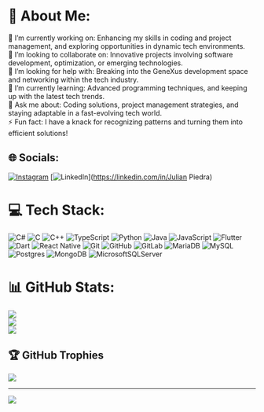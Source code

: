 # 💫 About Me:
🔭 I’m currently working on: Enhancing my skills in coding and project management, and exploring opportunities in dynamic tech environments.<br>👯 I’m looking to collaborate on: Innovative projects involving software development, optimization, or emerging technologies.<br>🤝 I’m looking for help with: Breaking into the GeneXus development space and networking within the tech industry.<br>🌱 I’m currently learning: Advanced programming techniques, and keeping up with the latest tech trends.<br>💬 Ask me about: Coding solutions, project management strategies, and staying adaptable in a fast-evolving tech world.<br>⚡ Fun fact: I have a knack for recognizing patterns and turning them into efficient solutions!


## 🌐 Socials:
[![Instagram](https://img.shields.io/badge/Instagram-%23E4405F.svg?logo=Instagram&logoColor=white)](https://instagram.com/julian_piedra64) [![LinkedIn](https://img.shields.io/badge/LinkedIn-%230077B5.svg?logo=linkedin&logoColor=white)](https://linkedin.com/in/Julian Piedra) 

# 💻 Tech Stack:
![C#](https://img.shields.io/badge/c%23-%23239120.svg?style=plastic&logo=csharp&logoColor=white) ![C](https://img.shields.io/badge/c-%2300599C.svg?style=plastic&logo=c&logoColor=white) ![C++](https://img.shields.io/badge/c++-%2300599C.svg?style=plastic&logo=c%2B%2B&logoColor=white) ![TypeScript](https://img.shields.io/badge/typescript-%23007ACC.svg?style=plastic&logo=typescript&logoColor=white) ![Python](https://img.shields.io/badge/python-3670A0?style=plastic&logo=python&logoColor=ffdd54) ![Java](https://img.shields.io/badge/java-%23ED8B00.svg?style=plastic&logo=openjdk&logoColor=white) ![JavaScript](https://img.shields.io/badge/javascript-%23323330.svg?style=plastic&logo=javascript&logoColor=%23F7DF1E) ![Flutter](https://img.shields.io/badge/Flutter-%2302569B.svg?style=plastic&logo=Flutter&logoColor=white) ![Dart](https://img.shields.io/badge/dart-%230175C2.svg?style=plastic&logo=dart&logoColor=white) ![React Native](https://img.shields.io/badge/react_native-%2320232a.svg?style=plastic&logo=react&logoColor=%2361DAFB) ![Git](https://img.shields.io/badge/git-%23F05033.svg?style=plastic&logo=git&logoColor=white) ![GitHub](https://img.shields.io/badge/github-%23121011.svg?style=plastic&logo=github&logoColor=white) ![GitLab](https://img.shields.io/badge/gitlab-%23181717.svg?style=plastic&logo=gitlab&logoColor=white) ![MariaDB](https://img.shields.io/badge/MariaDB-003545?style=plastic&logo=mariadb&logoColor=white) ![MySQL](https://img.shields.io/badge/mysql-4479A1.svg?style=plastic&logo=mysql&logoColor=white) ![Postgres](https://img.shields.io/badge/postgres-%23316192.svg?style=plastic&logo=postgresql&logoColor=white) ![MongoDB](https://img.shields.io/badge/MongoDB-%234ea94b.svg?style=plastic&logo=mongodb&logoColor=white) ![MicrosoftSQLServer](https://img.shields.io/badge/Microsoft%20SQL%20Server-CC2927?style=plastic&logo=microsoft%20sql%20server&logoColor=white)
# 📊 GitHub Stats:
![](https://github-readme-stats.vercel.app/api?username=JulianPiedra&theme=dark&hide_border=false&include_all_commits=false&count_private=false)<br/>
![](https://github-readme-streak-stats.herokuapp.com/?user=JulianPiedra&theme=dark&hide_border=false)<br/>
![](https://github-readme-stats.vercel.app/api/top-langs/?username=JulianPiedra&theme=dark&hide_border=false&include_all_commits=false&count_private=false&layout=compact)

## 🏆 GitHub Trophies
![](https://github-profile-trophy.vercel.app/?username=JulianPiedra&theme=tokyonight&no-frame=false&no-bg=true&margin-w=4)

---
[![](https://visitcount.itsvg.in/api?id=JulianPiedra&icon=0&color=0)](https://visitcount.itsvg.in)
